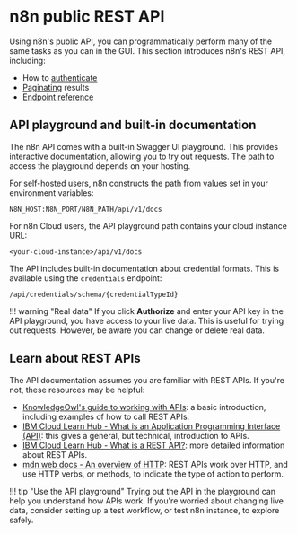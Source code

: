 # n8n public REST API

Using n8n's public API, you can programmatically perform many of the same tasks as you can in the GUI. This section introduces n8n's REST API, including:

* How to [authenticate](/api/authentication/)
* [Paginating](/api/pagination/) results
* [Endpoint reference](/api/api-reference/)

## API playground and built-in documentation

The n8n API comes with a built-in Swagger UI playground. This provides interactive documentation, allowing you to try out requests. The path to access the playground depends on your hosting.

For self-hosted users, n8n constructs the path from values set in your environment variables:

```shell
N8N_HOST:N8N_PORT/N8N_PATH/api/v1/docs
```

For n8n Cloud users, the API playground path contains your cloud instance URL:

```shell
<your-cloud-instance>/api/v1/docs
```

The API includes built-in documentation about credential formats. This is available using the `credentials` endpoint:

```shell
/api/credentials/schema/{credentialTypeId}
```

!!! warning "Real data"
    If you click **Authorize** and enter your API key in the API playground, you have access to your live data. This is useful for trying out requests. However, be aware you can change or delete real data.

## Learn about REST APIs

The API documentation assumes you are familiar with REST APIs. If you're not, these resources may be helpful:

* [KnowledgeOwl's guide to working with APIs](https://support.knowledgeowl.com/help/working-with-apis): a basic introduction, including examples of how to call REST APIs.
* [IBM Cloud Learn Hub - What is an Application Programming Interface (API)](https://www.ibm.com/cloud/learn/api): this gives a general, but technical, introduction to APIs.
* [IBM Cloud Learn Hub - What is a REST API?](https://www.ibm.com/cloud/learn/rest-apis): more detailed information about REST APIs.
* [mdn web docs - An overview of HTTP](https://developer.mozilla.org/en-US/docs/Web/HTTP/Overview): REST APIs work over HTTP, and use HTTP verbs, or methods, to indicate the type of action to perform.

!!! tip "Use the API playground"
    Trying out the API in the playground can help you understand how APIs work. If you're worried about changing live data, consider setting up a test workflow, or test n8n instance, to explore safely.